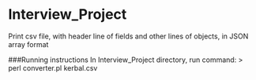 # Interview_Project
Print csv file, with header line of fields and other lines of objects, in JSON array format

###Running instructions
In Interview_Project directory, run command: 
        > perl converter.pl kerbal.csv
